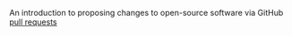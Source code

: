 An introduction to proposing changes to open-source software via GitHub [pull requests](https://docs.github.com/en/pull-requests)
